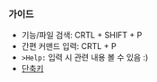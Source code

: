 ### 가이드
- 기능/파일 검색: CRTL + SHIFT + P
- 간편 커맨드 입력: CRTL + P
- `>Help:` 입력 시 관련 내용 볼 수 있음 :)
- [단축키](https://code.visualstudio.com/shortcuts/keyboard-shortcuts-windows.pdf)